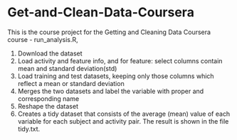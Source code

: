 # Get-and-Clean-Data-Coursera
This is the course project for the Getting and Cleaning Data Coursera course - run_analysis.R, 
1) Download the dataset 
2) Load activity and feature info, and for feature: select columns contain mean and standard deviation(std)
3) Load training and test datasets, keeping only those columns which reflect a mean or standard deviation
4) Merges the two datasets and label the variable with proper and corresponding name
5) Reshape the dataset
6) Creates a tidy dataset that consists of the average (mean) value of each variable for each subject and activity pair.
The result is shown in the file tidy.txt.
